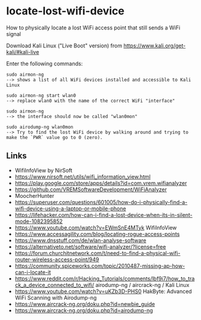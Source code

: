 # locate-lost-wifi-device
How to physically locate a lost WiFi access point that still sends a WiFi signal

Download Kali Linux ("Live Boot" version) from https://www.kali.org/get-kali/#kali-live

Enter the following commands:
```
sudo airmon-ng
--> shows a list of all WiFi devices installed and accessible to Kali Linux

sudo airmon-ng start wlan0
--> replace wlan0 with the name of the correct WiFi "interface"

sudo airmon-ng
--> the interface should now be called "wlan0mon"

sudo airodump-ng wlan0mon
--> Try to find the lost WiFi device by walking around and trying to make the `PWR` value go to 0 (zero).
```

## Links
- WifiInfoView by NirSoft
- https://www.nirsoft.net/utils/wifi_information_view.html
- https://play.google.com/store/apps/details?id=com.vrem.wifianalyzer
- https://github.com/VREMSoftwareDevelopment/WiFiAnalyzer
- MoocherHunter
- https://superuser.com/questions/601005/how-do-i-physically-find-a-wifi-device-using-a-laptop-or-mobile-phone
- https://lifehacker.com/how-can-i-find-a-lost-device-when-its-in-silent-mode-1082395852
- https://www.youtube.com/watch?v=EWmSnE4MTyk WifiInfoView
- https://www.accessagility.com/blog/locating-rogue-access-points
- https://www.dnsstuff.com/de/wlan-analyse-software
- https://alternativeto.net/software/wifi-analyzer/?license=free
- https://forum.churchitnetwork.com/t/need-to-find-a-physical-wifi-router-wireless-access-point/949
- https://community.spiceworks.com/topic/2010487-missing-ap-how-can-i-locate-it
- https://www.reddit.com/r/Hacking_Tutorials/comments/lbf9i7/how_to_track_a_device_connected_to_wifi/ airodump-ng / aircrack-ng / Kali Linux
- https://www.youtube.com/watch?v=uKZb3D-PHS0 HakByte: Advanced WiFi Scanning with Airodump-ng
- https://www.aircrack-ng.org/doku.php?id=newbie_guide
- https://www.aircrack-ng.org/doku.php?id=airodump-ng
